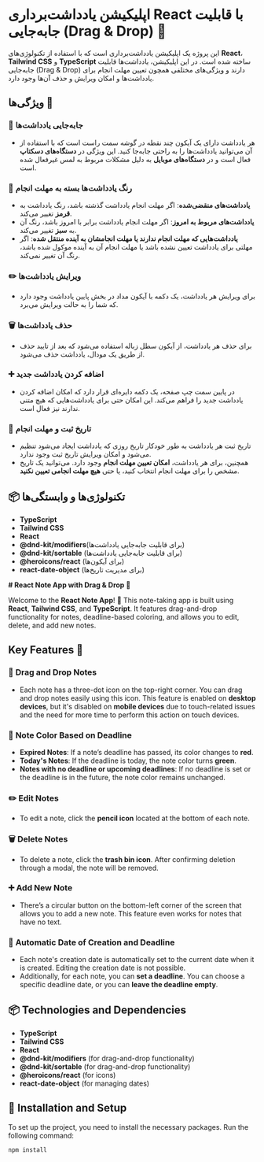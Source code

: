 # اپلیکیشن یادداشت‌برداری React با قابلیت جابه‌جایی (Drag & Drop) 📝

این پروژه یک اپلیکیشن یادداشت‌برداری است که با استفاده از تکنولوژی‌های **React**، **Tailwind CSS** و **TypeScript** ساخته شده است. در این اپلیکیشن، یادداشت‌ها قابلیت جابه‌جایی (Drag & Drop) دارند و ویژگی‌های مختلفی همچون تعیین مهلت انجام برای یادداشت‌ها و امکان ویرایش و حذف آن‌ها وجود دارد.

## ویژگی‌ها 🌟

### 🚀 **جابه‌جایی یادداشت‌ها**
- هر یادداشت دارای یک آیکون چند نقطه در گوشه سمت راست است که با استفاده از آن می‌توانید یادداشت‌ها را به راحتی جابه‌جا کنید. این ویژگی در **دستگاه‌های دسکتاپ** فعال است و در **دستگاه‌های موبایل** به دلیل مشکلات مربوط به لمس غیرفعال شده است.

### 🌈 **رنگ یادداشت‌ها بسته به مهلت انجام**
- **یادداشت‌های منقضی‌شده**: اگر مهلت انجام یادداشت گذشته باشد، رنگ یادداشت به **قرمز** تغییر می‌کند.
- **یادداشت‌های مربوط به امروز**: اگر مهلت انجام یادداشت برابر با امروز باشد، رنگ آن به **سبز** تغییر می‌کند.
- **یادداشت‌هایی که مهلت انجام ندارند یا مهلت انجامشان به آینده منتقل شده**: اگر مهلتی برای یادداشت تعیین نشده باشد یا مهلت انجام آن به آینده موکول شده باشد، رنگ آن تغییر نمی‌کند.

### ✏️ **ویرایش یادداشت‌ها**
- برای ویرایش هر یادداشت، یک دکمه با آیکون مداد در بخش پایین یادداشت وجود دارد که شما را به حالت ویرایش می‌برد.

### 🗑️ **حذف یادداشت‌ها**
- برای حذف هر یادداشت، از آیکون سطل زباله استفاده می‌شود که بعد از تایید حذف از طریق یک مودال، یادداشت حذف می‌شود.

### ➕ **اضافه کردن یادداشت جدید**
- در پایین سمت چپ صفحه، یک دکمه دایره‌ای قرار دارد که امکان اضافه کردن یادداشت جدید را فراهم می‌کند. این امکان حتی برای یادداشت‌هایی که هیچ متنی ندارند نیز فعال است.

### 📅 **تاریخ ثبت و مهلت انجام**
- تاریخ ثبت هر یادداشت به طور خودکار تاریخ روزی که یادداشت ایجاد می‌شود تنظیم می‌شود و امکان ویرایش تاریخ ثبت وجود ندارد.
- همچنین، برای هر یادداشت، **امکان تعیین مهلت انجام** وجود دارد. می‌توانید یک تاریخ مشخص را برای مهلت انجام انتخاب کنید، یا حتی **هیچ مهلت انجامی تعیین نکنید**.

## 📦 تکنولوژی‌ها و وابستگی‌ها

- **TypeScript**
- **Tailwind CSS**
- **React**
- **@dnd-kit/modifiers**(برای قابلیت جابه‌جایی یادداشت‌ها)
- **@dnd-kit/sortable** (برای قابلیت جابه‌جایی یادداشت‌ها)
- **@heroicons/react** (برای آیکون‌ها)
- **react-date-object** (برای مدیریت تاریخ‌ها)






**# React Note App with Drag & Drop 📝**

Welcome to the **React Note App**! 🎉 This note-taking app is built using **React**, **Tailwind CSS**, and **TypeScript**. It features drag-and-drop functionality for notes, deadline-based coloring, and allows you to edit, delete, and add new notes.

## Key Features 🌟

### 🚀 **Drag and Drop Notes**
- Each note has a three-dot icon on the top-right corner. You can drag and drop notes easily using this icon. This feature is enabled on **desktop devices**, but it's disabled on **mobile devices** due to touch-related issues and the need for more time to perform this action on touch devices.

### 🌈 **Note Color Based on Deadline**
- **Expired Notes**: If a note’s deadline has passed, its color changes to **red**.
- **Today's Notes**: If the deadline is today, the note color turns **green**.
- **Notes with no deadline or upcoming deadlines**: If no deadline is set or the deadline is in the future, the note color remains unchanged.

### ✏️ **Edit Notes**
- To edit a note, click the **pencil icon** located at the bottom of each note.

### 🗑️ **Delete Notes**
- To delete a note, click the **trash bin icon**. After confirming deletion through a modal, the note will be removed.

### ➕ **Add New Note**
- There’s a circular button on the bottom-left corner of the screen that allows you to add a new note. This feature even works for notes that have no text.

### 📅 **Automatic Date of Creation and Deadline**
- Each note's creation date is automatically set to the current date when it is created. Editing the creation date is not possible.
- Additionally, for each note, you can **set a deadline**. You can choose a specific deadline date, or you can **leave the deadline empty**.

## 📦 Technologies and Dependencies

- **TypeScript**
- **Tailwind CSS**
- **React**
- **@dnd-kit/modifiers** (for drag-and-drop functionality)
- **@dnd-kit/sortable** (for drag-and-drop functionality)
- **@heroicons/react** (for icons)
- **react-date-object** (for managing dates)

## 🔧 Installation and Setup

To set up the project, you need to install the necessary packages. Run the following command:

```bash
npm install
